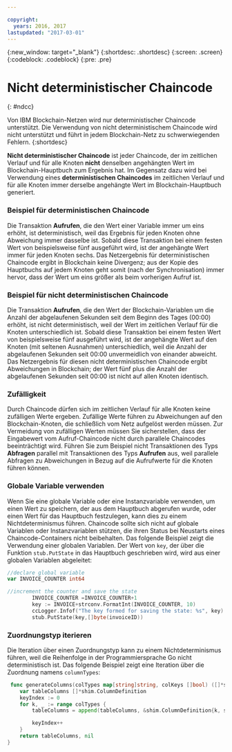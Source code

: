 ```yaml
---

copyright:
  years: 2016, 2017
lastupdated: "2017-03-01"
---
```


{:new_window: target="_blank"}
{:shortdesc: .shortdesc}
{:screen: .screen}
{:codeblock: .codeblock}
{:pre: .pre}

# Nicht deterministischer Chaincode
{: #ndcc}


Von IBM Blockchain-Netzen wird nur deterministischer Chaincode unterstützt. Die Verwendung von nicht deterministischem Chaincode wird nicht unterstützt und führt in jedem Blockchain-Netz zu schwerwiegenden Fehlern.
{:shortdesc}

**Nicht deterministischer Chaincode** ist jeder Chaincode, der im zeitlichen Verlauf und für alle Knoten **nicht** denselben angehängten Wert im Blockchain-Hauptbuch zum Ergebnis hat. Im Gegensatz dazu wird bei Verwendung eines **deterministischen Chaincodes** im zeitlichen Verlauf und für alle Knoten immer derselbe angehängte Wert im Blockchain-Hauptbuch generiert.

### Beispiel für deterministischen Chaincode
Die Transaktion **Aufrufen**, die den Wert einer Variable immer um eins erhöht, ist deterministisch, weil das Ergebnis für jeden Knoten ohne Abweichung immer dasselbe ist. Sobald diese Transaktion bei einem festen Wert von beispielsweise fünf ausgeführt wird, ist der angehängte Wert immer für jeden Knoten sechs. Das Netzergebnis für deterministischen Chaincode ergibt in Blockchain keine Divergenz; aus der Kopie des Hauptbuchs auf jedem Knoten geht somit (nach der Synchronisation) immer hervor, dass der Wert um eins größer als beim vorherigen Aufruf ist.

### Beispiel für nicht deterministischen Chaincode
Die Transaktion **Aufrufen**, die den Wert der Blockchain-Variablen um die Anzahl der abgelaufenen Sekunden seit dem Beginn des Tages (00:00) erhöht, ist nicht deterministisch, weil der Wert im zeitlichen Verlauf für die Knoten unterschiedlich ist. Sobald diese Transaktion bei einem festen Wert von beispielsweise fünf ausgeführt wird, ist der angehängte Wert auf den Knoten (mit seltenen Ausnahmen) unterschiedlich, weil die Anzahl der abgelaufenen Sekunden seit 00:00 unvermeidlich von einander abweicht. Das Netzergebnis für diesen nicht deterministischen Chaincode ergibt Abweichungen in Blockchain; der Wert fünf plus die Anzahl der abgelaufenen Sekunden seit 00:00 ist nicht auf allen Knoten identisch.

### Zufälligkeit
Durch Chaincode dürfen sich im zeitlichen Verlauf für alle Knoten keine zufälligen Werte ergeben. Zufällige Werte führen zu Abweichungen auf den Blockchain-Knoten, die schließlich vom Netz aufgelöst werden müssen. Zur Vermeidung von zufälligen Werten müssen Sie sicherstellen, dass der Eingabewert vom Aufruf-Chaincode nicht durch parallele Chaincodes beeinträchtigt wird. Führen Sie zum Beispiel nicht Transaktionen des Typs **Abfragen** parallel mit Transaktionen des Typs **Aufrufen** aus, weil parallele Abfragen zu Abweichungen in Bezug auf die Aufrufwerte für die Knoten führen können.

### Globale Variable verwenden
Wenn Sie eine globale Variable oder eine Instanzvariable verwenden, um einen Wert zu speichern, der aus dem Hauptbuch abgerufen wurde, oder einen Wert für das Hauptbuch festzulegen, kann dies zu einem Nichtdeterminismus führen. Chaincode sollte sich nicht auf globale Variablen oder Instanzvariablen stützen, die ihren Status bei Neustarts eines Chaincode-Containers nicht beibehalten. Das folgende Beispiel zeigt die Verwendung einer globalen Variablen. Der Wert von `key`, der über die Funktion `stub.PutState` in das Hauptbuch geschrieben wird, wird aus einer globalen Variablen abgeleitet:

```go
//declare global variable
var INVOICE_COUNTER int64

//increment the counter and save the state
		INVOICE_COUNTER =INVOICE_COUNTER+1
		key := INVOICE+strconv.FormatInt(INVOICE_COUNTER, 10)
		ccLogger.Infof("The key formed for saving the state: %s", key)
		stub.PutState(key,[]byte(invoiceID))
```

### Zuordnungstyp iterieren
Die Iteration über einen Zuordnungstyp kann zu einem Nichtdeterminismus führen, weil die Reihenfolge in der Programmiersprache Go nicht deterministisch ist. Das folgende Beispiel zeigt eine Iteration über die Zuordnung namens `columnTypes`:

```go
 func generateColumns(colTypes map[string]string, colKeys []bool) ([]*shim.ColumnDefinition, error) {
	var tableColumns []*shim.ColumnDefinition
	keyIndex := 0
	for k, _ := range colTypes {
		tableColumns = append(tableColumns, &shim.ColumnDefinition{k, shim.ColumnDefinition_STRING, colKeys[keyIndex]})

		keyIndex++
	}
	return tableColumns, nil
}
```
